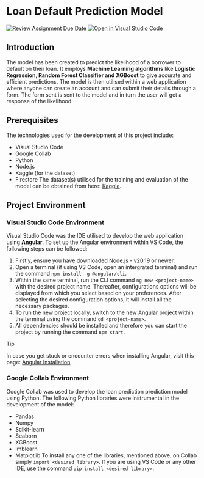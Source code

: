 # Loan Default Prediction Model
[![Review Assignment Due Date](https://classroom.github.com/assets/deadline-readme-button-22041afd0340ce965d47ae6ef1cefeee28c7c493a6346c4f15d667ab976d596c.svg)](https://classroom.github.com/a/inoLPW_E)
[![Open in Visual Studio Code](https://classroom.github.com/assets/open-in-vscode-2e0aaae1b6195c2367325f4f02e2d04e9abb55f0b24a779b69b11b9e10269abc.svg)](https://classroom.github.com/online_ide?assignment_repo_id=20099759&assignment_repo_type=AssignmentRepo)

## Introduction
The model has been created to predict the likelihood of a borrower to default on their loan. It employs **Machine Learning algorithms** like **Logistic Regression, Random Forest Classifier and XGBoost** to give accurate and efficient predictions. The model is then utilised within a web application where anyone can create an account and can submit their details through a form. The form sent is sent to the model and in turn the user will get a response of the likelihood.

## Prerequisites
The technologies used for the development of this project include:
- Visual Studio Code
- Google Collab
- Python
- Node.js
- Kaggle (for the dataset)
- Firestore
The dataset(s) utilised for the training and evaluation of the model can be obtained from here: [Kaggle](https://www.kaggle.com/search?q=loan+default+prediction).

## Project Environment
### Visual Studio Code Environment
Visual Studio Code was the IDE utilised to develop the web application using **Angular**. To set up the Angular environment within VS Code, the following steps can be followed:
1. Firstly, ensure you have downloaded [Node.js](https://nodejs.org/en/download) - v20.19 or newer.
2. Open a terminal (if using VS Code, open an intergrated terminal) and run the command `npm install -g @angular/cli`.
3. Within the same terminal, run the CLI command `ng new <project-name>` with the desired project name. Thereafter, configurations options will be displayed from which you select based on your preferences. After selecting the desired configuration options, it will install all the necessary packages.
4. To run the new project locally, switch to the new Angular project within the terminal using the command `cd <project-name>`.
5. All dependencies should be installed and therefore you can start the project by running the command `npm start`.
> [!TIP]
> In case you get stuck or encounter errors when installing Angular, visit this page: [Angular Installation](https://angular.dev/installation)
### Google Collab Environment
Google Collab was used to develop the loan prediction prediction model using Python. The following Python libraries were instrumental in the development of the model:
- Pandas
- Numpy
- Scikit-learn
- Seaborn
- XGBoost
- Imblearn
- Matplotlib
To install any one of the libraries, mentioned above, on Collab simply `import <desired library>`. If you are using VS Code or any other IDE, use the command `pip install <desired library>`.
